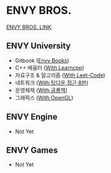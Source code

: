 # ENVY BROS.
[ENVY BROS. LINK](https://www.envybros.com/)

## ENVY University
- Gitbook ([Envy Books](https://devenvy.gitbook.io/book))
- C++ 배움터 ([With Learncpp](https://www.learncpp.com/))
- 자료구조 & 알고리즘 ([With Leet-Code](https://leetcode.com/explore/learn/))
- 네트워크 ([With 탑다운 접근 8판](https://gaia.cs.umass.edu/kurose_ross/ppt.php))
- 운영체제 ([With 공룡책](https://os-book.com/OS10/slide-dir/index.html))
- 그래픽스 ([With OpenGL](https://learnopengl.com/))

## ENVY Engine
- Not Yet

## ENVY Games
- Not Yet

